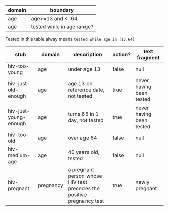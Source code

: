 |domain|boundary|
|---|---|
|age|age>=13 and <=64|
|age|tested while in age range?|

Tested in this table alway means `tested while age in [13,64]`

|stub|domain|description|action?|text fragment|
|---|---|---|---|---|
|hiv-too-young|age|under age 13|false|null|
|hiv-just-old-enough|age|age 13 on reference date, not tested|true|never having been tested|
|hiv-just-young-enough|age|turns 65 in 1 day, not tested|true|never having been tested|
|hiv-too-old|age|over age 64|false|null|
|hiv-medium-age|age|40 years old, tested|false|null|
|hiv-pregnant|pregnancy|a pregnant person whose HIV test precedes the positive pregnancy test|true|newly pregnant|